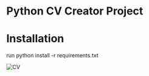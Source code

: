 # Python CV Creator Project

# Installation
run python install -r requirements.txt

![CV](https://user-images.githubusercontent.com/15648724/199581239-a064710e-3c27-4428-9fde-382bc5ea492f.png)
